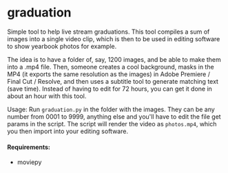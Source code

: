 # graduation

Simple tool to help live stream graduations. This tool compiles a sum of images into a single video clip, which is then to be used in editing software to show yearbook photos for example.

The idea is to have a folder of, say, 1200 images, and be able to make them into a .mp4 file. Then, someone creates a cool background, masks in the MP4 (it exports the same resolution as the images) in Adobe Premiere / Final Cut / Resolve, and then uses a subtitle tool to generate matching text (save time). Instead of having to edit for 72 hours, you can get it done in about an hour with this tool.

Usage:
Run `graduation.py` in the folder with the images. They can be any number from 0001 to 9999, anything else and you'll have to edit the file get params in the script. The script will render the video as `photos.mp4`, which you then import into your editing software.

#### Requirements:
  - moviepy
